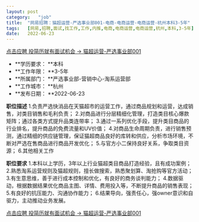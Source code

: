 ```yaml
---
layout:	post
category:	"job"
title:	"网易招聘：猫超运营-严选事业部001-电商-电商运营-电商运营-杭州本科3-5年"
tags:	[网易,招聘,面试,找工作,工作,内推,电商,电商运营,电商运营,杭州,本科,3-5年]
date:	2022-06-23
---
```


[点击应聘 投简历就有面试机会 -> 猫超运营-严选事业部001](http://mobile.bole.netease.com/bole/boleDetail?id=39084&employeeId=346f03c3cda5f04c&key=all)



- **学历要求： **本科
- **工作年限： **3-5年
- **所属部门： **严选事业部-营销中心-淘系运营部
- **工作城市： **杭州
- **发布日期： **2022-06-23



**职位描述**
1.负责严选快消品在天猫超市的运营工作，通过商品规划和运营，达成销售，对类目销售和毛利负责；
2.对商品进行分层精细化管理，打造类目核心爆款矩阵；通过各类方式提升品类连带率；
3.通过一系列优化手段，提升类目商品的行业排名，提升商品的免费流量和UV价值；
4.对商品生命周期负责，进行销售预测，通过精细的供应链管理，保证猫超商品良好的库转和供应，分析市场环境，不断对严选在售商品进行商品开发优化；
5.与官方小二保持良好关系，争取类目资源；
6.其他相关工作



**职位要求**
1.本科以上学历，3年以上行业猫超类目商品打造经验，且有成功案例；
2.熟悉淘系运营规则及猫超规则，擅长做搜索，熟悉聚划算、淘抢购等官方活动；
3.有生意思维，善于进行成本控制和优化，有良好的商务谈判能力；
4.数据驱动，根据数据结果优化商品主图、详情、费用投入等，不断提升商品的销售表现；
5.有良好的抗压能力、沟通协作能力；
6.结果导向，强责任心，强owner意识和自驱力，主动推动业务发展。



[点击应聘 投简历就有面试机会 -> 猫超运营-严选事业部001](http://mobile.bole.netease.com/bole/boleDetail?id=39084&employeeId=346f03c3cda5f04c&key=all)
